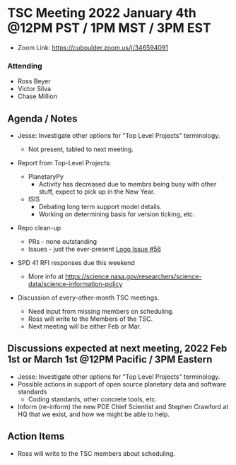 # TSC Meeting 2022 January 4th @12PM PST / 1PM MST / 3PM EST
- Zoom Link: https://cuboulder.zoom.us/j/346594091

### Attending
- Ross Beyer
- Victor Silva
- Chase Million

## Agenda / Notes
- Jesse: Investigate other options for "Top Level Projects" terminology.
	- Not present, tabled to next meeting.

- Report from Top-Level Projects:
  - PlanetaryPy
	- Activity has decreased due to membrs being busy with other stuff,
	  expect to pick up in the New Year.
  - ISIS
	- Debating long term support model details.
	- Working on determining basis for version ticking, etc.

- Repo clean-up
  - PRs - none outstanding
  - Issues - just the ever-present [Logo Issue #56](https://github.com/planetarysoftware/TSC/issues/56)

- SPD 41 RFI responses due this weekend
  - More info at https://science.nasa.gov/researchers/science-data/science-information-policy

- Discussion of every-other-month TSC meetings.
  - Need input from missing members on scheduling.
  - Ross will write to the Members of the TSC.
  - Next meeting will be either Feb or Mar.


## Discussions expected at next meeting, 2022 Feb 1st or March 1st @12PM Pacific / 3PM Eastern
- Jesse: Investigate other options for "Top Level Projects" terminology.
- Possible actions in support of open source planetary data and software standards
  - Coding standards, other concrete tools, etc.
- Inform (re-inform) the new PDE Chief Scientist and Stephen Crawford at HQ that we exist,
  and how we might be able to help.

## Action Items
- Ross will write to the TSC members about scheduling.
